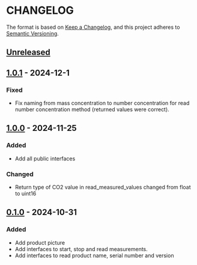 # CHANGELOG

The format is based on [Keep a Changelog](https://keepachangelog.com/en/1.0.0/),
and this project adheres to [Semantic Versioning](https://semver.org/spec/v2.0.0.html).

## [Unreleased] 

## [1.0.1] - 2024-12-1

### Fixed

- Fix naming from mass concentration to number concentration for read number concentration method (returned values were correct).
## [1.0.0] - 2024-11-25

### Added

- Add all public interfaces
### Changed

- Return type of CO2 value in read_measured_values changed from float to uint16
## [0.1.0] - 2024-10-31

### Added

- Add product picture
- Add interfaces to start, stop and read measurements.
- Add interfaces to read product name, serial number and version

[Unreleased]: https://github.com/Sensirion/embedded-i2c-sen66/compare/1.0.1...HEAD
[1.0.1]: https://github.com/Sensirion/embedded-i2c-sen66/compare/1.0.0...1.0.1
[1.0.0]: https://github.com/Sensirion/embedded-i2c-sen66/compare/0.1.0...1.0.0
[0.1.0]: https://github.com/Sensirion/embedded-i2c-sen66/releases/tag/0.1.0